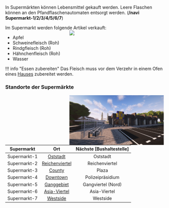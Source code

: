 In Supermärkten können Lebensmittel gekauft werden. Leere Flaschen können an den Pfandflaschenautomaten entsorgt werden. (**/navi Supermarkt-1/2/3/4/5/6/7**)

Im Supermarkt werden folgende Artikel verkauft: <img align="right" width="300" eight="150" src="../../../assets/image/biz/supermarkt/Supermarkt-Kaufmenü.png"> 

+ Apfel
+ Schweinefleisch (Roh)
+ Rindgfleisch (Roh)
+ Hähnchenfleisch (Roh)
+ Wasser

!!! info "Essen zubereiten" 
        Das Fleisch muss vor dem Verzehr in einem Ofen eines [Hauses](../../pages/houses/allgemein.md) zubereitet werden.
  


### Standorte der Supermärkte 


<img align="right" width="300" eight="150" src="../../../assets/image/biz/supermarkt/Supermarkt-1.png" alt="Supermarkt-1" title="Supermarkt-1">

| Supermarkt | Ort | Nächste [Bushaltestelle] |
|:-:|:-:|:-:|
| Supermarkt-1 | [Oststadt](../../pages/gebiete/oststadt.md) | Oststadt |
| Supermarkt-2 | [Reichenviertel](../../pages/gebiete/reichenviertel.md) | Reichenviertel |
| Supermarkt-3 | [County](../../pages/gebiete/county.md) | Plaza |
| Supermarkt-4 | [Downtown](../../pages/gebiete/downtown.md) | Polizeipräsidium |
| Supermarkt-5 | [Ganggebiet](../../pages/gebiete/ganggebiet.md) | Gangviertel (Nord) |
| Supermarkt-6 | [Asia-Viertel](../../pages/gebiete/asiaviertel.md) | Asia-Viertel |
| Supermarkt-7 | [Westside](../../pages/gebiete/westside.md) | Westside |


